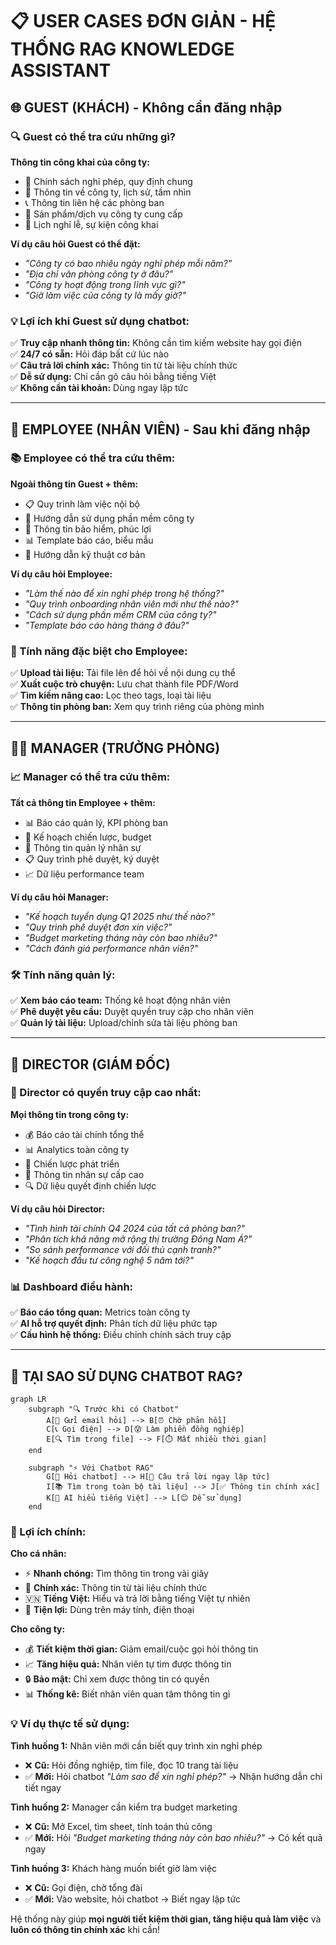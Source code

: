 # 📋 **USER CASES ĐƠN GIẢN - HỆ THỐNG RAG KNOWLEDGE ASSISTANT**

## 🌐 **GUEST (KHÁCH) - Không cần đăng nhập**

### **🔍 Guest có thể tra cứu những gì?**

**Thông tin công khai của công ty:**
- 📄 Chính sách nghỉ phép, quy định chung
- 🏢 Thông tin về công ty, lịch sử, tầm nhìn
- 📞 Thông tin liên hệ các phòng ban
- 🎯 Sản phẩm/dịch vụ công ty cung cấp
- 📅 Lịch nghỉ lễ, sự kiện công khai

**Ví dụ câu hỏi Guest có thể đặt:**
- _"Công ty có bao nhiêu ngày nghỉ phép mỗi năm?"_
- _"Địa chỉ văn phòng công ty ở đâu?"_
- _"Công ty hoạt động trong lĩnh vực gì?"_
- _"Giờ làm việc của công ty là mấy giờ?"_

### **💡 Lợi ích khi Guest sử dụng chatbot:**

✅ **Truy cập nhanh thông tin:** Không cần tìm kiếm website hay gọi điện  
✅ **24/7 có sẵn:** Hỏi đáp bất cứ lúc nào  
✅ **Câu trả lời chính xác:** Thông tin từ tài liệu chính thức  
✅ **Dễ sử dụng:** Chỉ cần gõ câu hỏi bằng tiếng Việt  
✅ **Không cần tài khoản:** Dùng ngay lập tức  

---

## 👤 **EMPLOYEE (NHÂN VIÊN) - Sau khi đăng nhập**

### **📚 Employee có thể tra cứu thêm:**

**Ngoài thông tin Guest + thêm:**
- 📋 Quy trình làm việc nội bộ
- 📝 Hướng dẫn sử dụng phần mềm công ty
- 🏥 Thông tin bảo hiểm, phúc lợi
- 📊 Template báo cáo, biểu mẫu
- 🔧 Hướng dẫn kỹ thuật cơ bản

**Ví dụ câu hỏi Employee:**
- _"Làm thế nào để xin nghỉ phép trong hệ thống?"_
- _"Quy trình onboarding nhân viên mới như thế nào?"_
- _"Cách sử dụng phần mềm CRM của công ty?"_
- _"Template báo cáo hàng tháng ở đâu?"_

### **🎯 Tính năng đặc biệt cho Employee:**

✅ **Upload tài liệu:** Tải file lên để hỏi về nội dung cụ thể  
✅ **Xuất cuộc trò chuyện:** Lưu chat thành file PDF/Word  
✅ **Tìm kiếm nâng cao:** Lọc theo tags, loại tài liệu  
✅ **Thông tin phòng ban:** Xem quy trình riêng của phòng mình  

---

## 👨‍💼 **MANAGER (TRƯỞNG PHÒNG)**

### **📈 Manager có thể tra cứu thêm:**

**Tất cả thông tin Employee + thêm:**
- 📊 Báo cáo quản lý, KPI phòng ban
- 💼 Kế hoạch chiến lược, budget
- 👥 Thông tin quản lý nhân sự
- 📋 Quy trình phê duyệt, ký duyệt
- 📈 Dữ liệu performance team

**Ví dụ câu hỏi Manager:**
- _"Kế hoạch tuyển dụng Q1 2025 như thế nào?"_
- _"Quy trình phê duyệt đơn xin việc?"_
- _"Budget marketing tháng này còn bao nhiêu?"_
- _"Cách đánh giá performance nhân viên?"_

### **🛠️ Tính năng quản lý:**

✅ **Xem báo cáo team:** Thống kê hoạt động nhân viên  
✅ **Phê duyệt yêu cầu:** Duyệt quyền truy cập cho nhân viên  
✅ **Quản lý tài liệu:** Upload/chỉnh sửa tài liệu phòng ban  

---

## 🏢 **DIRECTOR (GIÁM ĐỐC)**

### **🎯 Director có quyền truy cập cao nhất:**

**Mọi thông tin trong công ty:**
- 💰 Báo cáo tài chính tổng thể
- 📊 Analytics toàn công ty
- 🎯 Chiến lược phát triển
- 👥 Thông tin nhân sự cấp cao
- 🔍 Dữ liệu quyết định chiến lược

**Ví dụ câu hỏi Director:**
- _"Tình hình tài chính Q4 2024 của tất cả phòng ban?"_
- _"Phân tích khả năng mở rộng thị trường Đông Nam Á?"_
- _"So sánh performance với đối thủ cạnh tranh?"_
- _"Kế hoạch đầu tư công nghệ 5 năm tới?"_

### **📊 Dashboard điều hành:**

✅ **Báo cáo tổng quan:** Metrics toàn công ty  
✅ **AI hỗ trợ quyết định:** Phân tích dữ liệu phức tạp  
✅ **Cấu hình hệ thống:** Điều chỉnh chính sách truy cập  

---

## 🎯 **TẠI SAO SỬ DỤNG CHATBOT RAG?**

```mermaid
graph LR
    subgraph "🔍 Trước khi có Chatbot"
        A[📧 Gửi email hỏi] --> B[⏰ Chờ phản hồi]
        C[📞 Gọi điện] --> D[😰 Làm phiền đồng nghiệp]
        E[🔍 Tìm trong file] --> F[⏱️ Mất nhiều thời gian]
    end
    
    subgraph "⚡ Với Chatbot RAG"
        G[💬 Hỏi chatbot] --> H[🎯 Câu trả lời ngay lập tức]
        I[📚 Tìm trong toàn bộ tài liệu] --> J[✅ Thông tin chính xác]
        K[🤖 AI hiểu tiếng Việt] --> L[😊 Dễ sử dụng]
    end
```

### **🚀 Lợi ích chính:**

**Cho cá nhân:**
- ⚡ **Nhanh chóng:** Tìm thông tin trong vài giây
- 🎯 **Chính xác:** Thông tin từ tài liệu chính thức
- 🇻🇳 **Tiếng Việt:** Hiểu và trả lời bằng tiếng Việt tự nhiên
- 📱 **Tiện lợi:** Dùng trên máy tính, điện thoại

**Cho công ty:**
- 💰 **Tiết kiệm thời gian:** Giảm email/cuộc gọi hỏi thông tin
- 📈 **Tăng hiệu quả:** Nhân viên tự tìm được thông tin
- 🔒 **Bảo mật:** Chỉ xem được thông tin có quyền
- 📊 **Thống kê:** Biết nhân viên quan tâm thông tin gì

### **💡 Ví dụ thực tế sử dụng:**

**Tình huống 1:** Nhân viên mới cần biết quy trình xin nghỉ phép
- ❌ **Cũ:** Hỏi đồng nghiệp, tìm file, đọc 10 trang tài liệu
- ✅ **Mới:** Hỏi chatbot _"Làm sao để xin nghỉ phép?"_ → Nhận hướng dẫn chi tiết ngay

**Tình huống 2:** Manager cần kiểm tra budget marketing
- ❌ **Cũ:** Mở Excel, tìm sheet, tính toán thủ công
- ✅ **Mới:** Hỏi _"Budget marketing tháng này còn bao nhiêu?"_ → Có kết quả ngay

**Tình huống 3:** Khách hàng muốn biết giờ làm việc
- ❌ **Cũ:** Gọi điện, chờ tổng đài
- ✅ **Mới:** Vào website, hỏi chatbot → Biết ngay lập tức

Hệ thống này giúp **mọi người tiết kiệm thời gian, tăng hiệu quả làm việc** và **luôn có thông tin chính xác** khi cần!
